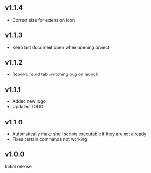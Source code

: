 ## v1.1.4

- Correct size for extension icon

## v1.1.3

- Keep last document open when opening project

## v1.1.2

- Resolve rapid tab switching bug on launch

## v1.1.1

- Added new logo
- Updated TODO

## v1.1.0

- Automatically make shell scripts executable if they are not already
- Fixes certain commands not working

## v1.0.0

Initial release
